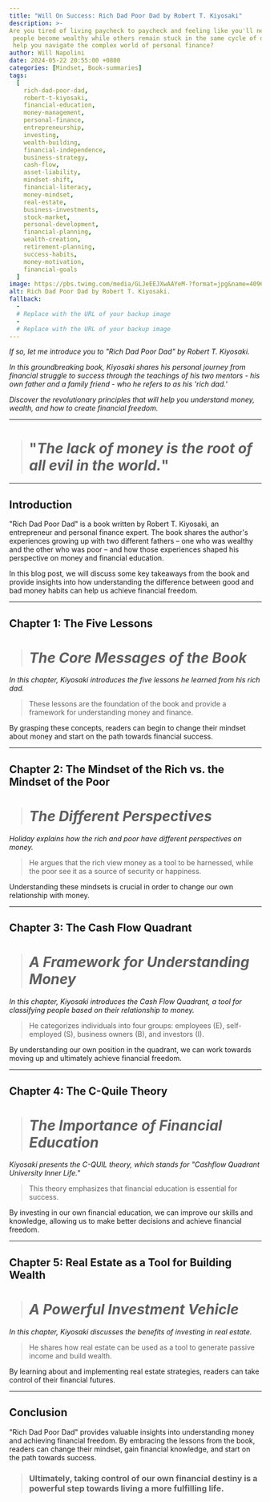 ```yaml
---
title: "Will On Success: Rich Dad Poor Dad by Robert T. Kiyosaki"
description: >- 
Are you tired of living paycheck to paycheck and feeling like you'll never achieve financial freedom? Have you ever wondered why some 
 people become wealthy while others remain stuck in the same cycle of debt and financial struggle? Do you feel like you need a guide to 
 help you navigate the complex world of personal finance?
author: Will Napolini
date: 2024-05-22 20:55:00 +0800
categories: [Mindset, Book-summaries]
tags:
  [
    rich-dad-poor-dad,
    robert-t-kiyosaki,
    financial-education,
    money-management,
    personal-finance,
    entrepreneurship,
    investing,
    wealth-building,
    financial-independence,
    business-strategy,
    cash-flow,
    asset-liability,
    mindset-shift,
    financial-literacy,
    money-mindset,
    real-estate,
    business-investments,
    stock-market,
    personal-development,
    financial-planning,
    wealth-creation,
    retirement-planning,
    success-habits,
    money-motivation,
    financial-goals
  ]
image: https://pbs.twimg.com/media/GLJeEEJXwAAYeM-?format=jpg&name=4096x4096
alt: Rich Dad Poor Dad by Robert T. Kiyosaki.
fallback:
  - 
  # Replace with the URL of your backup image
  -
  # Replace with the URL of your backup image
---
```


_If so, let me introduce you to "Rich Dad Poor Dad" by Robert T. Kiyosaki._

_In this groundbreaking book, Kiyosaki shares his personal journey from financial struggle to success through the teachings of his two mentors - his own father and a family friend - who he refers to as his 'rich dad.'_

_Discover the revolutionary principles that will help you understand money, wealth, and how to create financial freedom._

---

> # "_The lack of money is the root of all evil in the world._"

---

## Introduction

"Rich Dad Poor Dad" is a book written by Robert T. Kiyosaki, an entrepreneur and personal finance expert. The book shares the author's experiences growing up with two different fathers – one who was wealthy and the other who was poor – and how those experiences shaped his perspective on money and financial education.

In this blog post, we will discuss some key takeaways from the book and provide insights into how understanding the difference between good and bad money habits can help us achieve financial freedom.

---

## Chapter 1: The Five Lessons

> # _The Core Messages of the Book_

_In this chapter, Kiyosaki introduces the five lessons he learned from his rich dad._

> These lessons are the foundation of the book and provide a framework for understanding money and finance.

By grasping these concepts, readers can begin to change their mindset about money and start on the path towards financial success.

---

## Chapter 2: The Mindset of the Rich vs. the Mindset of the Poor

> # _The Different Perspectives_

_Holiday explains how the rich and poor have different perspectives on money._

> He argues that the rich view money as a tool to be harnessed, while the poor see it as a source of security or happiness.

Understanding these mindsets is crucial in order to change our own relationship with money.

---

## Chapter 3: The Cash Flow Quadrant

> # _A Framework for Understanding Money_

_In this chapter, Kiyosaki introduces the Cash Flow Quadrant, a tool for classifying people based on their relationship to money._

> He categorizes individuals into four groups: employees (E), self-employed (S), business owners (B), and investors (I).

By understanding our own position in the quadrant, we can work towards moving up and ultimately achieve financial freedom.

---

## Chapter 4: The C-Quile Theory

> # _The Importance of Financial Education_

_Kiyosaki presents the C-QUIL theory, which stands for "Cashflow Quadrant University Inner Life."_

> This theory emphasizes that financial education is essential for success.

By investing in our own financial education, we can improve our skills and knowledge, allowing us to make better decisions and achieve financial freedom.

---

## Chapter 5: Real Estate as a Tool for Building Wealth

> # _A Powerful Investment Vehicle_

_In this chapter, Kiyosaki discusses the benefits of investing in real estate._

> He shares how real estate can be used as a tool to generate passive income and build wealth.

By learning about and implementing real estate strategies, readers can take control of their financial futures.

---

## Conclusion

"Rich Dad Poor Dad" provides valuable insights into understanding money and achieving financial freedom. By embracing the lessons from the book, readers can change their mindset, gain financial knowledge, and start on the path towards success.

> ### Ultimately, taking control of our own financial destiny is a powerful step towards living a more fulfilling life.
